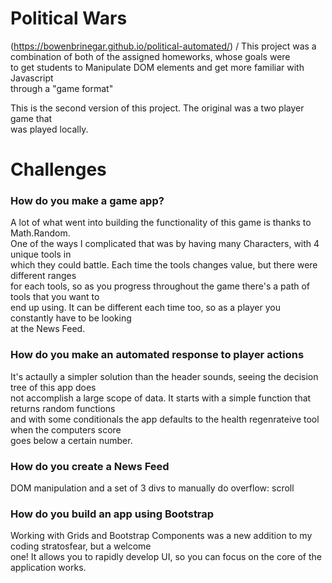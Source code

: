 # Political Wars

(https://bowenbrinegar.github.io/political-automated/) /
This project was a combination of both of the assigned homeworks, whose goals were \
to get students to Manipulate DOM elements and get more familiar with Javascript \
through a "game format"

This is the second version of this project. The original was a two player game that \
was played locally. 

# Challenges

### How do you make a game app?
A lot of what went into building the functionality of this game is thanks to Math.Random. \
One of the ways I complicated that was by having many Characters, with 4 unique tools in \
which they could battle. Each time the tools changes value, but there were different ranges \
for each tools, so as you progress throughout the game there's a path of tools that you want to \
end up using. It can be different each time too, so as a player you constantly have to be looking \
at the News Feed.

### How do you make an automated response to player actions
It's actaully a simpler solution than the header sounds, seeing the decision tree of this app does \
not accomplish a large scope of data. It starts with a simple function that returns random functions \
and with some conditionals the app defaults to the health regenrateive tool when the computers score \
goes below a certain number.

### How do you create a News Feed
DOM manipulation and a set of 3 divs to manually do overflow: scroll

### How do you build an app using Bootstrap
Working with Grids and Bootstrap Components was a new addition to my coding stratosfear, but a welcome \
one! It allows you to rapidly develop UI, so you can focus on the core of the application works.



